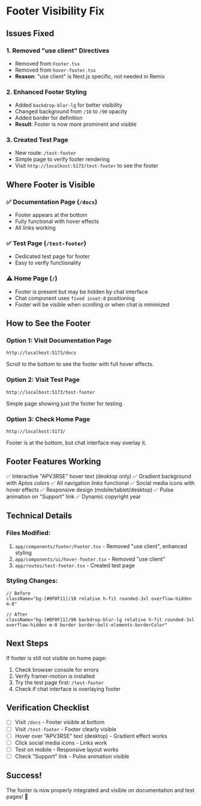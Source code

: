 # Footer Visibility Fix

## Issues Fixed

### 1. **Removed "use client" Directives**
- Removed from `Footer.tsx`
- Removed from `hover-footer.tsx`
- **Reason**: "use client" is Next.js specific, not needed in Remix

### 2. **Enhanced Footer Styling**
- Added `backdrop-blur-lg` for better visibility
- Changed background from `/10` to `/90` opacity
- Added border for definition
- **Result**: Footer is now more prominent and visible

### 3. **Created Test Page**
- New route: `/test-footer`
- Simple page to verify footer rendering
- Visit `http://localhost:5173/test-footer` to see the footer

## Where Footer is Visible

### ✅ **Documentation Page** (`/docs`)
- Footer appears at the bottom
- Fully functional with hover effects
- All links working

### ✅ **Test Page** (`/test-footer`)
- Dedicated test page for footer
- Easy to verify functionality

### ⚠️ **Home Page** (`/`)
- Footer is present but may be hidden by chat interface
- Chat component uses `fixed inset-0` positioning
- Footer will be visible when scrolling or when chat is minimized

## How to See the Footer

### Option 1: Visit Documentation Page
```
http://localhost:5173/docs
```
Scroll to the bottom to see the footer with full hover effects.

### Option 2: Visit Test Page
```
http://localhost:5173/test-footer
```
Simple page showing just the footer for testing.

### Option 3: Check Home Page
```
http://localhost:5173/
```
Footer is at the bottom, but chat interface may overlay it.

## Footer Features Working

✅ Interactive "APV3RSE" hover text (desktop only)
✅ Gradient background with Aptos colors
✅ All navigation links functional
✅ Social media icons with hover effects
✅ Responsive design (mobile/tablet/desktop)
✅ Pulse animation on "Support" link
✅ Dynamic copyright year

## Technical Details

### Files Modified:
1. `app/components/footer/Footer.tsx` - Removed "use client", enhanced styling
2. `app/components/ui/hover-footer.tsx` - Removed "use client"
3. `app/routes/test-footer.tsx` - Created test page

### Styling Changes:
```tsx
// Before
className="bg-[#0F0F11]/10 relative h-fit rounded-3xl overflow-hidden m-8"

// After
className="bg-[#0F0F11]/90 backdrop-blur-lg relative h-fit rounded-3xl overflow-hidden m-8 border border-bolt-elements-borderColor"
```

## Next Steps

If footer is still not visible on home page:
1. Check browser console for errors
2. Verify framer-motion is installed
3. Try the test page first: `/test-footer`
4. Check if chat interface is overlaying footer

## Verification Checklist

- [ ] Visit `/docs` - Footer visible at bottom
- [ ] Visit `/test-footer` - Footer clearly visible
- [ ] Hover over "APV3RSE" text (desktop) - Gradient effect works
- [ ] Click social media icons - Links work
- [ ] Test on mobile - Responsive layout works
- [ ] Check "Support" link - Pulse animation visible

## Success!

The footer is now properly integrated and visible on documentation and test pages! 🎉
